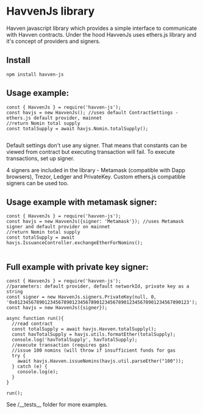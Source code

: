 HavvenJs library
========

Havven javascript library which provides a simple interface to communicate with Havven contracts.
Under the hood HavvenJs uses ethers.js library and it's concept of providers and signers.

Install
----
`npm install havven-js`



Usage example:
------
````
const { HavvenJs } = require('havven-js');
const havjs = new HavvenJs(); //uses default ContractSettings - ethers.js default provider, mainnet
//return Nomin total supply
const totalSupply = await havjs.Nomin.totalSupply(); 
   
````

Default settings don't use any signer. That means that constants can be viewed from contract but executing transaction will fail.
To execute transactions, set up signer.

4 signers are included in the library - Metamask (compatible with Dapp browsers), Trezor, Ledger and PrivateKey.
Custom ethers.js compatible signers can be used too.

Usage example with metamask signer:
------
````
const { HavvenJs } = require('havven-js');
const havjs = new HavvenJs({signer: 'Metamask'}); //uses Metamask signer and default provider on mainnet
//return Nomin total supply
const totalSupply = await havjs.IssuanceController.exchangeEtherForNomins(); 
   
````

Full example with private key signer:
------
````
const { HavvenJs } = require('havven-js');
//parameters: default provider, default networkId, private key as a string
const signer = new HavvenJs.signers.PrivateKey(null, 0, '0x0123456789012345678901234567890123456789012345678901234567890123');
const havjs = new HavvenJs({signer});

async function run(){
  //read contract
  const totalSupply = await havjs.Havven.totalSupply();
  const havTotalSupply = havjs.utils.formatEther(totalSupply);
  console.log('havTotalSupply', havTotalSupply);
  //execute transaction (requires gas)
  //issue 100 nomins (will throw if insufficient funds for gas
  try {
    await havjs.Havven.issueNomins(havjs.util.parseEther("100"));
  } catch (e) {
    console.log(e);
  }
}

run();
````

See /\_\_tests__  folder for more examples.
